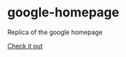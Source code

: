 # google-homepage
Replica of the google homepage

<a href="http://htmlpreview.github.io/?https://github.com/sean2772/google-homepage/blob/master/index.html"> Check it out</a>